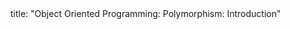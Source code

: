 <frontmatter>
title: "Object Oriented Programming: Polymorphism: Introduction"
</frontmatter>

<include src="index-body.md" boilerplate />
